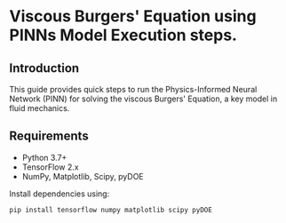 # Viscous Burgers' Equation using PINNs Model Execution steps.

## Introduction
This guide provides quick steps to run the Physics-Informed Neural Network (PINN) for solving the viscous Burgers' Equation, a key model in fluid mechanics.

## Requirements
- Python 3.7+
- TensorFlow 2.x
- NumPy, Matplotlib, Scipy, pyDOE

Install dependencies using:
```bash
pip install tensorflow numpy matplotlib scipy pyDOE
